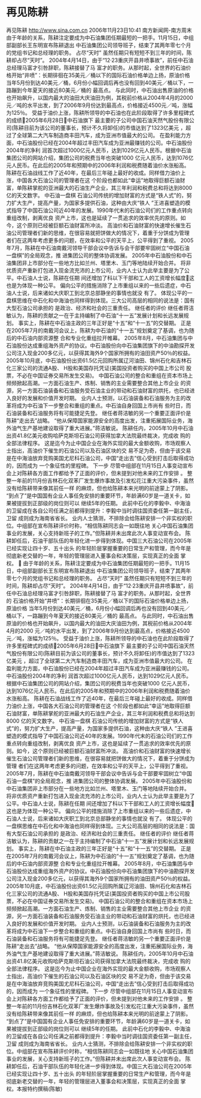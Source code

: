 # 再见陈耕

再见陈耕
http://www.sina.com.cn 2006年11月23日10:41 南方新闻网-南方周末
由于年龄的关系，陈耕注定要成为中石油集团任期最短的一把手。11月15日，中组部副部长王东明宣布陈耕退出 中石油集团公司领导班子，结束了其两年零七个月的党组书记和总经理的职务。
占尽“天时”
虽然任期只有短短不到三年的时间，陈耕却占尽“天时”。
2004年4月14日，由于“12·23重庆开县井喷事故”，前任中石油总经理马富才引咎辞职，陈耕接替了马 富才的职务。从那时起，全世界的石油价格开始“井喷”：长期徘徊在35美元／桶以下的国际石油价格单边上扬，原油价格 当年5月份到达40美元／桶，6月份小幅回调后再也没有回到40美元／桶以下，一路蹦到今年夏天的接近80美元／桶的 最高点。
与此同时，中石油出售原油的价格也开始飙升，以国内最大的油田大庆油田为例，其税前价格从2004年4月的2000 元／吨的水平出发，到了2006年9月份达到最高点，价格接近4500元／吨，涨幅为125％。
受益于油价上涨，陈耕所领导的中石油也在此阶段取得了许多里程碑式的成绩2005年6月28日中石油旗下 最主要的子公司中国石油天然气股份有限公司(陈耕目前为该公司的董事长，预计不久将卸任)的市值达到了1323亿美元 ，超过了全球第二大汽车制造商丰田汽车，成为亚洲市值最大的公司。
在盈利能力方面，中石油股份已经在2004年超过丰田汽车成为亚洲最赚钱的公司。中石油股份2004年的净利 润首次超过1000亿元人民币，达到1029亿元人民币。根据中石油集团公司的网站介绍，集团公司的税费当年也突破1000 亿元人民币，达到1076亿元人民币。在此后的2005年和预期中的2006年利润和税费随着油价水涨船高。
陈耕在石油战线工作了近40年，在最后三年碰上最好的收成。同样借力油价上涨，中国各大石油公司的管理者在这 个阶段也都如此“幸运”地取得巨额石油财富，单陈耕掌舵的亚洲最大的石油生产企业，其三年利润和税费总和将达到8000 亿的天文数字。
中石油一盘棋
石油公司传统的增加财富的方式是“铁人式”的，努力扩大生产，提高产量，为国家多提供石油，这种由大庆“铁人 ”王进喜塑造的模式指导了中国石油公司近40年的发展。1990年代末的石油公司们的工作重点转向重组改制，剥离优良 资产上市，这也是延续了一贯追求的效率优先的原则。如今，这个原则已经被巨额石油财富所冲淡。
高油价和石油财富的快速增长催生石油公司管理者们新的思维，在很容易就把饼做大的情况下，着重于分饼成为管理 者们在这两年考虑更多的问题，在效率和公平的天平上，公平得到了重视。
2005年7月，陈耕在中石油南戴河领导干部会议中告诉与会干部要牢固树立“中国石油一盘棋”的全局观念，推 进集团公司的整体协调发展。
2005年中石油股份和中石油集团非上市部分在一些地方比如兰州、塔里木、玉门等地陆续开始合并。
将非优质资产重新打包进入现金流充沛的上市公司，业内人士认为此举主要是为了公平。中石油人士说，陈耕在任期 间还增加了科以下干部和工人的工资增长幅度这也是为体现一种公平。
偏向公平的措施消除了上市重组以来的一些后遗症，中石油人士说，后来诸如大庆职工到北京总部静坐的事情也就没 有了。
体现公平的一盘棋思维在中石化和中海油也同样得到体现。三大公司高层的相同的说法是：国有大型石油公司承担的 是政治、经济和社会的三重责任。
继任者的评价
继任者蒋洁敏认为，陈耕的贡献之一在于主持编制了中石油“十一五”发展计划和长远发展规划。
事实上，陈耕在中石油主政的三年正好是“十五”和“十一五”的交替期。
正是在2005年7月的南戴河会议上，陈耕为中石油的“十一五”规划奠定了基调，也为随后的中石油内部资源整 合和专业化重组拉开帷幕。
2005年8月，中石油集团与中石油股份达成重组海外资产的协议。中石油股份向中石油集团旗下的中油勘探开发 公司注入现金200多亿元，以获得其海外9个国家所拥有的油田资产50％的权益。
2005年10月底，中石油股份出资61.5亿元回购所属辽河油田、锦州石化和吉林石化三家公司的流通A股、 H股和美国存托凭证(美国投资者购买的中国上市公司
股票，不必在中国证券交易所发生交易)。
中国石油公司的整合和重组在资本市场上频频掀起高潮。一方面石油生产、炼制、销售的主业需要整合其他上市企业 的资源，另一方面石油装备和石油服务受石油主业的带动和石油财富的烘托，也已经进入良好的发展和价值开发时期。
业内人士预测，以石油装备和石油服务为主的改革将成为中石油下一步整合和重组的重点。中石油自身回国上市尚有 些时日，而石油装备和石油服务将有可能捷足先登。
继任者蒋洁敏的另一个重要正面评价是陈耕“走出去”战略。
“他从保障国家能源安全的高度出发，注重拓展国际业务，海外油气生产基地建设取得了重大进展。”蒋洁敏说。
陈耕任内，2005年10月中石油出资41.8亿美元收购哈萨克斯坦石油公司获得加拿大法院最终裁决，完成收 购的全部法律程序。
这是迄今为止中国企业在海外实现的最大金额收购，市场观察人士指出，高油价下催生的石油公司以及石油区块的交 易不足为奇，但由于该交易是在中海油放弃竞购美国尤尼科石油公司，中国“走出去”信心受到打击后取得成功的，因而成为 一个象征性的里程碑。
下一步
尽管中组部在11月15日人事变动宣布会上对陈耕各方面工作都给予了正面的评价，但未提到对他未来的工作安排 。
整整一年前的11月份吉林石化双苯厂发生爆炸事故及引发松花江重大污染事件，虽然没有给陈耕带来像其前任一样 的麻烦，但也给陈耕本来光明的前途蒙上了阴影。
“到点了”是中国国有企业人事任免安排的重要环节，年龄满60岁是一道关卡，如果被提拔到正部级的岗位则可以 继续5年的任期。
此前中石化的李毅中、中海油的卫留成在各自公司任满之前都得到提升：李毅中当时调往国资委任第一副主任，卫留 成则成为海南省省长。
业内人士猜测，不排除会给陈耕安排一个非实权的职位。中组部在宣布陈耕评价时称，“相信陈耕同志会一如既往地 关心中国石油集团事业的发展，关心支持新班子的工作。”但陈耕并未出席此次人事变动宣布会。
陈耕卸任后，石油干部队伍的年轻化进一步得到体现。中国三大石油公司在2005年已经实现让四十岁、五十出头 的年轻阶层掌握重要的日常生产和管理，而今年是彻底新老交替的一年，年轻的管理层进入董事会和决策层，实现真正的全面 掌权。

由于年龄的关系，陈耕注定要成为中石油集团任期最短的一把手。11月15日，中组部副部长王东明宣布陈耕退出 中石油集团公司领导班子，结束了其两年零七个月的党组书记和总经理的职务。
占尽“天时”
虽然任期只有短短不到三年的时间，陈耕却占尽“天时”。
2004年4月14日，由于“12·23重庆开县井喷事故”，前任中石油总经理马富才引咎辞职，陈耕接替了马 富才的职务。从那时起，全世界的
石油价格开始“井喷”：长期徘徊在35美元／桶以下的国际石油价格单边上扬，
原油价格 当年5月份到达40美元／桶，6月份小幅回调后再也没有回到40美元／桶以下，一路蹦到今年夏天的接近80美元／桶的 最高点。
与此同时，中石油出售原油的价格也开始飙升，以国内最大的油田大庆油田为例，其税前价格从2004年4月的2000 元／吨的水平出发，到了2006年9月份达到最高点，价格接近4500元／吨，涨幅为125％。
受益于油价上涨，陈耕所领导的中石油也在此阶段取得了许多里程碑式的成绩2005年6月28日中石油旗下 最主要的子公司中国石油天然气股份有限公司(陈耕目前为该公司的董事长，预计不久将卸任)的市值达到了1323亿美元 ，超过了全球第二大汽车制造商丰田汽车，成为亚洲市值最大的公司。
在盈利能力方面，中石油股份已经在2004年超过丰田汽车成为亚洲最赚钱的公司。中石油股份2004年的净利 润首次超过1000亿元人民币，达到1029亿元人民币。根据中石油集团公司的网站介绍，集团公司的税费当年也突破1000 亿元人民币，达到1076亿元人民币。在此后的2005年和预期中的2006年利润和税费随着油价水涨船高。
陈耕在石油战线工作了近40年，在最后三年碰上最好的收成。同样借力油价上涨，中国各大石油公司的管理者在这 个阶段也都如此“幸运”地取得巨额石油财富，单陈耕掌舵的亚洲最大的石油生产企业，其三年利润和税费总和将达到8000 亿的天文数字。
中石油一盘棋
石油公司传统的增加财富的方式是“铁人式”的，努力扩大生产，提高产量，为国家多提供石油，这种由大庆“铁人 ”王进喜塑造的模式指导了中国石油公司近40年的发展。1990年代末的石油公司们的工作重点转向重组改制，剥离优良 资产上市，这也是延续了一贯追求的效率优先的原则。如今，这个原则已经被巨额石油财富所冲淡。
高油价和石油财富的快速增长催生石油公司管理者们新的思维，在很容易就把饼做大的情况下，着重于分饼成为管理 者们在这两年考虑更多的问题，在效率和公平的天平上，公平得到了重视。
2005年7月，陈耕在中石油南戴河领导干部会议中告诉与会干部要牢固树立“中国石油一盘棋”的全局观念，推 进集团公司的整体协调发展。
2005年中石油股份和中石油集团非上市部分在一些地方比如兰州、塔里木、玉门等地陆续开始合并。
将非优质资产重新打包进入现金流充沛的上市公司，业内人士认为此举主要是为了公平。中石油人士说，陈耕在任期 间还增加了科以下干部和工人的工资增长幅度这也是为体现一种公平。
偏向公平的措施消除了上市重组以来的一些后遗症，中石油人士说，后来诸如大庆职工到北京总部静坐的事情也就没 有了。
体现公平的一盘棋思维在中石化和中海油也同样得到体现。三大公司高层的相同的说法是：国有大型石油公司承担的 是政治、经济和社会的三重责任。
继任者的评价
继任者蒋洁敏认为，陈耕的贡献之一在于主持编制了中石油“十一五”发展计划和长远发展规划。
事实上，陈耕在中石油主政的三年正好是“十五”和“十一五”的交替期。
正是在2005年7月的南戴河会议上，陈耕为中石油的“十一五”规划奠定了基调，也为随后的中石油内部资源整 合和专业化重组拉开帷幕。
2005年8月，中石油集团与中石油股份达成重组海外资产的协议。中石油股份向中石油集团旗下的中油勘探开发 公司注入现金200多亿元，以获得其海外9个国家所拥有的油田资产50％的权益。
2005年10月底，中石油股份出资61.5亿元回购所属辽河油田、锦州石化和吉林石化三家公司的流通A股、 H股和美国存托凭证(美国投资者购买的中国上市公司股票，不必在中国证券交易所发生交易)。
中国石油公司的整合和重组在资本市场上频频掀起高潮。一方面石油生产、炼制、销售的主业需要整合其他上市企业 的资源，另一方面石油装备和石油服务受石油主业的带动和石油财富的烘托，也已经进入良好的发展和价值开发时期。
业内人士预测，以石油装备和石油服务为主的改革将成为中石油下一步整合和重组的重点。中石油自身回国上市尚有 些时日，而石油装备和石油服务将有可能捷足先登。
继任者蒋洁敏的另一个重要正面评价是陈耕“走出去”战略。
“他从保障国家能源安全的高度出发，注重拓展国际业务，海外油气生产基地建设取得了重大进展。”蒋洁敏说。
陈耕任内，2005年10月中石油出资41.8亿美元收购哈萨克斯坦石油公司获得加拿大法院最终裁决，完成收 购的全部法律程序。
这是迄今为止中国企业在海外实现的最大金额收购，市场观察人士指出，高油价下催生的石油公司以及石油区块的交 易不足为奇，但由于该交易是在中海油放弃竞购美国尤尼科石油公司，中国“走出去”信心受到打击后取得成功的，因而成为 一个象征性的里程碑。
下一步
尽管中组部在11月15日人事变动宣布会上对陈耕各方面工作都给予了正面的评价，但未提到对他未来的工作安排 。
整整一年前的11月份吉林石化双苯厂发生爆炸事故及引发松花江重大污染事件，虽然没有给陈耕带来像其前任一样 的麻烦，但也给陈耕本来光明的前途蒙上了阴影。
“到点了”是中国国有企业人事任免安排的重要环节，年龄满60岁是一道关卡，如果被提拔到正部级的岗位则可以 继续5年的任期。
此前中石化的李毅中、中海油的卫留成在各自公司任满之前都得到提升：李毅中当时调往国资委任第一副主任，卫留 成则成为海南省省长。
业内人士猜测，不排除会给陈耕安排一个非实权的职位。中组部在宣布陈耕评价时称，“相信陈耕同志会一如既往地 关心中国石油集团事业的发展，关心支持新班子的工作。”但陈耕并未出席此次人事变动宣布会。
陈耕卸任后，石油干部队伍的年轻化进一步得到体现。中国三大石油公司在2005年已经实现让四十岁、五十出头 的年轻阶层掌握重要的日常生产和管理，而今年是彻底新老交替的一年，年轻的管理层进入董事会和决策层，实现真正的全面 掌权。本报特约撰稿(陈敏)

